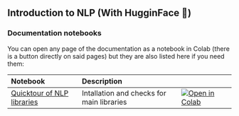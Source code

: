 ## Introduction to NLP (With HugginFace 🤗)

### Documentation notebooks

You can open any page of the documentation as a notebook in Colab (there is a button directly on said pages) but they are also listed here if you need them:

| Notebook     |      Description      |   |   |
|:----------|:-------------|:-------------|------:|
| [Quicktour of NLP libraries](https://github.com/JawadRouen/NLP/blob/main/notebooks/0_install_and_checks.ipynb)  | Intallation and checks for main libraries |[![Open in Colab](https://colab.research.google.com/assets/colab-badge.svg)](https://colab.research.google.com/github/JawadRouen/NLP/blob/main/notebooks/0_install_and_checks.ipynb)| 
